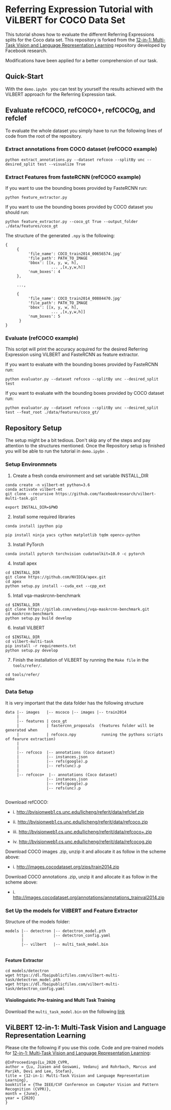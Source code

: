 # Referring Expression Tutorial with ViLBERT for COCO Data Set

This tutorial shows how to evaluate the different Referring Expressions splits for the Coco data set. This repository is forked from the [12-in-1: Multi-Task Vision and Language Representation Learning](https://github.com/facebookresearch/vilbert-multi-task) repository developed by Facebook research. 

Modifications have been applied for a better comprehension of our task. 

## Quick-Start

With the ```demo.ipybn ``` you can test by yourself the results achieved with the ViLBERT approach for the Referring Expression task.

## Evaluate refCOCO, refCOCO+, refCOCOg, and refclef
To evaluate the whole dataset you simply have to run the following lines of code from the root of the repository.
### Extract annotations from COCO dataset (refCOCO example)
```
python extract_annotations.py --dataset refcoco --splitBy unc --desired_split test --visualize True
```
### Extract Features from fasteRCNN (refCOCO example)

If you want to use the bounding boxes provided by FasteRCNN run:
```
python feature_extractor.py 
```
If you want to use the bounding boxes provided by COCO dataset you should run:
```
python feature_extractor.py --coco_gt True --output_folder ./data/features/coco_gt
```
The structure of the generated `.npy` is the following:
```
{
     {    
          'file_name': COCO_train2014_00656574.jpg'
          'file_path': PATH_TO_IMAGE
          'bbox': [[x, y, w, h],
                    ... ,[x,y,w,h]]
          'num_boxes': 4
     },
     
     ...,
     
     {
          'file_name': COCO_train2014_00884470.jpg'
          'file_path': PATH_TO_IMAGE
          'bbox': [[x, y, w, h],
                    ... ,[x,y,w,h]]
          'num_boxes': 5
      }
}
```
### Evaluate (refCOCO example)

This script will print the accuracy acquired for the desired Referring Expression using ViLBERT and FasteRCNN as feature extractor.

If you want to evaluate with the bounding boxes provided by FasteRCNN run:
```
python evaluator.py --dataset refcoco --splitBy unc --desired_split test
```

If you want to evaluate with the bounding boxes provided by COCO dataset run:
```
python evaluator.py --dataset refcoco --splitBy unc --desired_split test --feat_root ./data/features/coco_gt/
```

## Repository Setup
The setup might be a bit tedious. Don't skip any of the steps and pay attention to the structures mentioned. Once the Repository setup is finished you will be able to run the tutorial in ```demo.ipybn ```.
### Setup Environmnets

1. Create a fresh conda environment and set variable INSTALL_DIR

```text
conda create -n vilbert-mt python=3.6
conda activate vilbert-mt
git clone --recursive https://github.com/facebookresearch/vilbert-multi-task.git

export INSTALL_DIR=$PWD
```

2. Install some required libraries
```
conda install ipython pip 

pip install ninja yacs cython matplotlib tqdm opencv-python
```
3. Install PyTorch
```
conda install pytorch torchvision cudatoolkit=10.0 -c pytorch
```
4. Install apex
```
cd $INSTALL_DIR
git clone https://github.com/NVIDIA/apex.git
cd apex
python setup.py install --cuda_ext --cpp_ext
```
5. Intall vqa-maskrcnn-benchmark
```
cd $INSTALL_DIR
git clone https://gitlab.com/vedanuj/vqa-maskrcnn-benchmark.git
cd maskrcnn-benchmark
python setup.py build develop

```

6. Install ViLBERT
```
cd $INSTALL_DIR
cd vilbert-multi-task
pip install -r requirements.txt
python setup.py develop
```
7. Finish the installation of ViLBERT by running the ```Make file``` in the ```tools/refer/```.
```
cd tools/refer/
make
```

### Data Setup

It is very important that the data folder has the following structure
```
data |-- images   |-- mscoco |-- images |-- train2014
     |
     |-- features | coco_gt
     |            | fastercnn_proposals  (features folder will be generated when
     |            | refcoco.npy           running the pythons scripts of fearure extraction)
     |
     |
     |-- refcoco  |-- annotations (Coco dataset)
     |            |-- instances.json
     |            |-- refs(google).p
     |            |-- refs(unc).p
     |
     |-- refcoco+  |-- annotations (Coco dataset)
                  |-- instances.json
                  |-- refs(google).p
                  |-- refs(unc).p
                                                                            
```

Download refCOCO:

  * i. http://bvisionweb1.cs.unc.edu/licheng/referit/data/refclef.zip

  * ii. http://bvisionweb1.cs.unc.edu/licheng/referit/data/refcoco.zip

  * iii. http://bvisionweb1.cs.unc.edu/licheng/referit/data/refcoco+.zip

  * iv. http://bvisionweb1.cs.unc.edu/licheng/referit/data/refcocog.zip

Download COCO images .zip, unzip it and allocate it as follow in the scheme above:

* i. http://images.cocodataset.org/zips/train2014.zip

Download COCO annotations .zip, unzip it and allocate it as follow in the scheme above:

* i. http://images.cocodataset.org/annotations/annotations_trainval2014.zip

### Set Up the models for VilBERT and Feature Extractor

Structure of the models folder:
```
models |-- detectron |-- detectron_model.pth
       |             |-- detectron_config.yaml
       |
       |-- vilbert   |-- multi_task_model.bin
                                                                            
```
#### Feature Extractor
```
cd models/detectron
wget https://dl.fbaipublicfiles.com/vilbert-multi-task/detectron_model.pth
wget https://dl.fbaipublicfiles.com/vilbert-multi-task/detectron_config.yaml
```

#### Visiolinguistic Pre-training and Multi Task Training


Download the ```multi_task_model.bin``` on the following [link](https://dl.fbaipublicfiles.com/vilbert-multi-task/multi_task_model.bin)


## ViLBERT 12-in-1: Multi-Task Vision and Language Representation Learning

Please cite the following if you use this code. Code and pre-trained models for [12-in-1: Multi-Task Vision and Language Representation Learning](http://openaccess.thecvf.com/content_CVPR_2020/html/Lu_12-in-1_Multi-Task_Vision_and_Language_Representation_Learning_CVPR_2020_paper.html):

```
@InProceedings{Lu_2020_CVPR,
author = {Lu, Jiasen and Goswami, Vedanuj and Rohrbach, Marcus and Parikh, Devi and Lee, Stefan},
title = {12-in-1: Multi-Task Vision and Language Representation Learning},
booktitle = {The IEEE/CVF Conference on Computer Vision and Pattern Recognition (CVPR)},
month = {June},
year = {2020}
}
```

